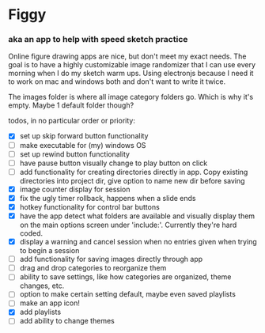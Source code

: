 # Figgy

### aka an app to help with speed sketch practice

Online figure drawing apps are nice, but don't meet my exact needs. The goal is to have a highly customizable image randomizer that I can use every morning when I do my sketch warm ups. Using electronjs because I need it to work on mac and windows both and don't want to write it twice.

The images folder is where all image category folders go. Which is why it's empty. Maybe 1 default folder though?

todos, in no particular order or priority:

- [x] set up skip forward button functionality
- [ ] make executable for (my) windows OS
- [ ] set up rewind button functionality
- [ ] have pause button visually change to play button on click
- [ ] add functionality for creating directories directly in app. Copy existing directories into project dir, give option to name new dir before saving
- [x] image counter display for session
- [x] fix the ugly timer rollback, happens when a slide ends
- [x] hotkey functionality for control bar buttons
- [x] have the app detect what folders are available and visually display them on the main options screen under 'include:'. Currently they're hard coded.
- [x] display a warning and cancel session when no entries given when trying to begin a session
- [ ] add functionality for saving images directly through app
- [ ] drag and drop categories to reorganize them
- [ ] ability to save settings, like how categories are organized, theme changes, etc.
- [ ] option to make certain setting default, maybe even saved playlists
- [ ] make an app icon!
- [x] add playlists
- [ ] add ability to change themes